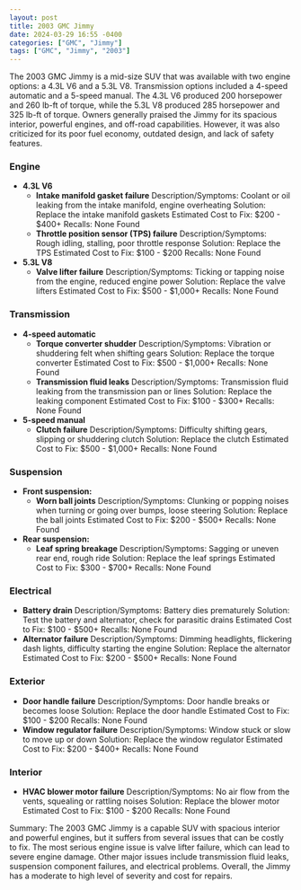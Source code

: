```yaml
---
layout: post
title: 2003 GMC Jimmy
date: 2024-03-29 16:55 -0400
categories: ["GMC", "Jimmy"]
tags: ["GMC", "Jimmy", "2003"]
---
```

The 2003 GMC Jimmy is a mid-size SUV that was available with two engine options: a 4.3L V6 and a 5.3L V8. Transmission options included a 4-speed automatic and a 5-speed manual. The 4.3L V6 produced 200 horsepower and 260 lb-ft of torque, while the 5.3L V8 produced 285 horsepower and 325 lb-ft of torque. Owners generally praised the Jimmy for its spacious interior, powerful engines, and off-road capabilities. However, it was also criticized for its poor fuel economy, outdated design, and lack of safety features.

### Engine
- **4.3L V6**
  - **Intake manifold gasket failure**
    Description/Symptoms: Coolant or oil leaking from the intake manifold, engine overheating
    Solution: Replace the intake manifold gaskets
    Estimated Cost to Fix: $200 - $400+
    Recalls: None Found
  - **Throttle position sensor (TPS) failure**
    Description/Symptoms: Rough idling, stalling, poor throttle response
    Solution: Replace the TPS
    Estimated Cost to Fix: $100 - $200
    Recalls: None Found
- **5.3L V8**
  - **Valve lifter failure**
    Description/Symptoms: Ticking or tapping noise from the engine, reduced engine power
    Solution: Replace the valve lifters
    Estimated Cost to Fix: $500 - $1,000+
    Recalls: None Found

### Transmission
- **4-speed automatic**
  - **Torque converter shudder**
    Description/Symptoms: Vibration or shuddering felt when shifting gears
    Solution: Replace the torque converter
    Estimated Cost to Fix: $500 - $1,000+
    Recalls: None Found
  - **Transmission fluid leaks**
    Description/Symptoms: Transmission fluid leaking from the transmission pan or lines
    Solution: Replace the leaking component
    Estimated Cost to Fix: $100 - $300+
    Recalls: None Found
- **5-speed manual**
  - **Clutch failure**
    Description/Symptoms: Difficulty shifting gears, slipping or shuddering clutch
    Solution: Replace the clutch
    Estimated Cost to Fix: $500 - $1,000+
    Recalls: None Found

### Suspension
- **Front suspension:**
  - **Worn ball joints**
    Description/Symptoms: Clunking or popping noises when turning or going over bumps, loose steering
    Solution: Replace the ball joints
    Estimated Cost to Fix: $200 - $500+
    Recalls: None Found
- **Rear suspension:**
  - **Leaf spring breakage**
    Description/Symptoms: Sagging or uneven rear end, rough ride
    Solution: Replace the leaf springs
    Estimated Cost to Fix: $300 - $700+
    Recalls: None Found

### Electrical
- **Battery drain**
    Description/Symptoms: Battery dies prematurely
    Solution: Test the battery and alternator, check for parasitic drains
    Estimated Cost to Fix: $100 - $500+
    Recalls: None Found
- **Alternator failure**
    Description/Symptoms: Dimming headlights, flickering dash lights, difficulty starting the engine
    Solution: Replace the alternator
    Estimated Cost to Fix: $200 - $500+
    Recalls: None Found

### Exterior
- **Door handle failure**
    Description/Symptoms: Door handle breaks or becomes loose
    Solution: Replace the door handle
    Estimated Cost to Fix: $100 - $200
    Recalls: None Found
- **Window regulator failure**
    Description/Symptoms: Window stuck or slow to move up or down
    Solution: Replace the window regulator
    Estimated Cost to Fix: $200 - $400+
    Recalls: None Found

### Interior
- **HVAC blower motor failure**
    Description/Symptoms: No air flow from the vents, squealing or rattling noises
    Solution: Replace the blower motor
    Estimated Cost to Fix: $100 - $200
    Recalls: None Found

Summary: The 2003 GMC Jimmy is a capable SUV with spacious interior and powerful engines, but it suffers from several issues that can be costly to fix. The most serious engine issue is valve lifter failure, which can lead to severe engine damage. Other major issues include transmission fluid leaks, suspension component failures, and electrical problems. Overall, the Jimmy has a moderate to high level of severity and cost for repairs.
